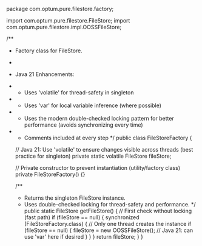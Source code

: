 package com.optum.pure.filestore.factory;

import com.optum.pure.filestore.FileStore;
import com.optum.pure.filestore.impl.OOSSFileStore;

/**
 * Factory class for FileStore.
 *
 * Java 21 Enhancements:
 * - Uses 'volatile' for thread-safety in singleton
 * - Uses 'var' for local variable inference (where possible)
 * - Uses the modern double-checked locking pattern for better performance (avoids synchronizing every time)
 * - Comments included at every step
 */
public class FileStoreFactory {

    // Java 21: Use 'volatile' to ensure changes visible across threads (best practice for singleton)
    private static volatile FileStore fileStore;

    // Private constructor to prevent instantiation (utility/factory class)
    private FileStoreFactory() {}

    /**
     * Returns the singleton FileStore instance.
     * Uses double-checked locking for thread-safety and performance.
     */
    public static FileStore getFileStore() {
        // First check without locking (fast path)
        if (fileStore == null) {
            synchronized (FileStoreFactory.class) {
                // Only one thread creates the instance
                if (fileStore == null) {
                    fileStore = new OOSSFileStore(); // Java 21: can use 'var' here if desired
                }
            }
        }
        return fileStore;
    }
}
